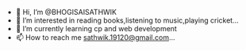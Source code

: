 - 👋 Hi, I’m @BHOGISAISATHWIK
- 👀 I’m interested in reading books,listening to music,playing cricket...
- 🌱 I’m currently learning cp and web development
- 📫 How to reach me sathwik.19120@gmail.com...

<!---
BHOGISAISATHWIK/BHOGISAISATHWIK is a ✨ special ✨ repository because its `README.md` (this file) appears on your GitHub profile.
You can click the Preview link to take a look at your changes.
--->
